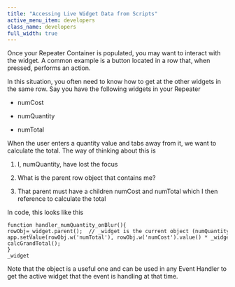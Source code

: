 ```yaml
---
title: "Accessing Live Widget Data from Scripts"
active_menu_item: developers
class_name: developers
full_width: true
---
```



Once your Repeater Container is populated, you may want to interact with the widget. A common example is a button located in a row that, when pressed, performs an action.

In this situation, you often need to know how to get at the other widgets in the same row. Say you have the following widgets in your Repeater

 - numCost

 - numQuantity

 - numTotal

When the user enters a quantity value and tabs away from it, we want to calculate the total. The way of thinking about this is

  1.   I, numQuantity, have lost the focus

  2.   What is the parent row object that contains me?

  3.   That parent must have a children numCost and numTotal which I then reference to calculate the total

In code, this looks like this

    function handler_numQuantity_onBlur(){
    rowObj=_widget.parent();  // _widget is the current object (numQuantity in this case)
    app.setValue(rowObj.w('numTotal'), rowObj.w('numCost').value() * _widget.value());
    calcGrandTotal();
    }
    _widget
   

Note that the object is a useful one and can be used in any Event Handler to get the active widget that the event is handling at that time.

